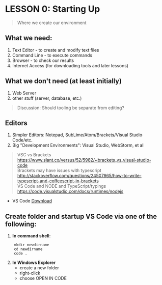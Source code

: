 # LESSON 0: Starting Up

> Where we create our environment

## What we need:    

1. Text Editor - to create and modify text files
2. Command Line - to execute commands
3. Browser - to check our results 
4. Internet Access (for downloading tools and later lessons)


## What we don't need (at least initially)    

1. Web Server
2. other stuff (server, database, etc.)

> Discussion: Should tooling be separate from editing?


## Editors    

1. Simpler Editors: Notepad, SubLime/Atom/Brackets/Visual Studio Code/etc. 
2. Big "Development Environments": Visual Studio, WebStorm, et al

> VSC vs Brackets <https://www.slant.co/versus/52/5982/~brackets_vs_visual-studio-code>  
> Brackets may have issues with typescript <http://stackoverflow.com/questions/24507965/how-to-write-typescript-and-coffeescript-in-brackets>  
> VS Code and NODE and TypeScript/typings <https://code.visualstudio.com/docs/runtimes/nodejs>  

- VS Code [Download](http://code.visualstudio.com/)  


## Create folder and startup VS Code via one of the following:

1. **In command shell:**  
```DOS
    mkdir newdirname     
    cd newdirname    
    code .
```   

2. **In Windows Explorer**
    - create a new folder   
    - right-click   
    - choose OPEN IN CODE   
            

